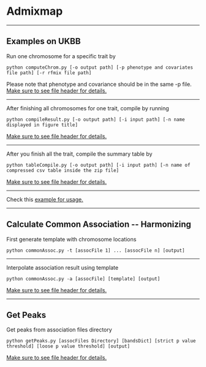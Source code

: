 # Admixmap
--------------------

## Examples on UKBB

Run one chromosome for a specific trait by 

`python computeChrom.py [-o output path] [-p phenotype and covariates file path] [-r rfmix file path] 
`

Please note that phenotype and covariance should be in the same -p file. [Make sure to see file header for details.](computeChrom.py)

--------------------

After finishing all chromosomes for one trait, compile by running

`python compileResult.py [-o output path] [-i input path] [-n name displayed in figure title] 
`

[Make sure to see file header for details.](compileResult.py)

--------------------

After you finish all the trait, compile the summary table by

`python tableCompile.py [-o output path] [-i input path] [-n name of compressed csv table inside the zip file] 
`

[Make sure to see file header for details.](tableCompile.py)

--------------------

Check this [example for usage.](Example.ipynb)


--------------------

## Calculate Common Association -- Harmonizing

First generate template with chromosome locations

`python commonAssoc.py -t [assocFile 1] ... [assocFile n] [output] 
`

--------------------

 Interpolate association result using template

`python commonAssoc.py -a [assocFile] [template] [output] 
`

[Make sure to see file header for details.](commonAssoc.py)


--------------------

## Get Peaks

Get peaks from association files directory

`python getPeaks.py [assocFiles Directory] [bandsDict] [strict p value threshold] [loose p value threshold] [output] 
`

[Make sure to see file header for details.](getPeaks.py)
